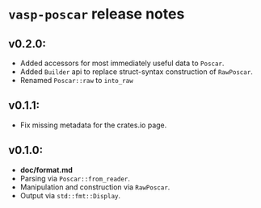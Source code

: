 # `vasp-poscar` release notes

## **v0.2.0**:
* Added accessors for most immediately useful data to `Poscar`.
* Added `Builder` api to replace struct-syntax construction of `RawPoscar`.
* Renamed `Poscar::raw` to `into_raw`

## **v0.1.1**:
* Fix missing metadata for the crates.io page.

## **v0.1.0**:
* **doc/format.md**
* Parsing via `Poscar::from_reader`.
* Manipulation and construction via `RawPoscar`.
* Output via `std::fmt::Display`.
